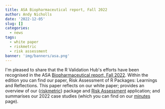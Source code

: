 ```yaml
---
title: ASA Biopharmaceutical report, Fall 2022
author: Andy Nicholls
date: '2022-12-05'
slug: []
categories:
  - news
tags:
  - white paper
  - riskmetric
  - risk assessment
banner: 'img/banners/asa.png'
---
```



I'm pleased to share that the R Validation Hub's efforts have been recognised in the ASA [Biopharmaceutical report, Fall 2022](https://higherlogicdownload.s3.amazonaws.com/AMSTAT/fa4dd52c-8429-41d0-abdf-0011047bfa19/UploadedImages/BIOP%20Report/BioPharm_fall2022FINAL.pdf).  Within the edition you can find our paper, Risk Assessment of R Packages: Learnings and Reflections.  This paper reflects on our white paper; provides an overview of our {[riskmetric](https://pharmar.github.io/riskmetric/)} package and [Risk Assessment](https://github.com/pharmaR/risk_assessment) application; and summarises our 2022 case studies (which you can find on our [minutes](/minutes/) page).